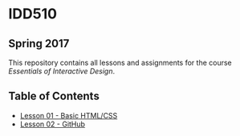 # IDD510 
## Spring 2017

This repository contains all lessons and assignments for the course _Essentials of Interactive Design_. 


## Table of Contents

* [Lesson 01 - Basic HTML/CSS](Lessons/Lesson_01/lesson-01.md)
* [Lesson 02 - GitHub](Lessons/Lesson_01/lesson_02.md)
